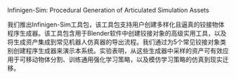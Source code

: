Infinigen-Sim: Procedural Generation of Articulated Simulation Assets

我们推出Infinigen-Sim工具包，该工具包支持用户创建多样化且逼真的铰接物体程序生成器。该工具包含用于Blender软件中创建铰接对象的高级实用工具，以及将生成资产集成到常见机器人仿真器的导出流程。我们通过为5个常见铰接对象类别创建程序生成器来演示本系统。实验表明，从这些生成器中采样的资产可有效应用于可移动物体分割、训练通用强化学习策略，以及模仿学习策略的仿真到现实迁移。
